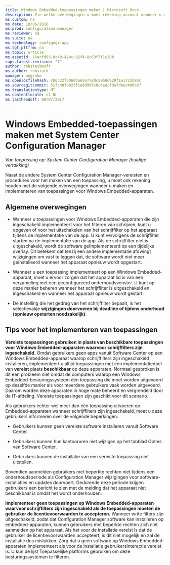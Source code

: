 ```yaml
---
title: Windows Embedded-toepassingen maken | Microsoft Docs
description: Zie welke overwegingen u moet rekening account wanneer u maken en implementeren van toepassingen voor Windows Embedded-apparaten.
ms.custom: na
ms.date: 10/06/2016
ms.prod: configuration-manager
ms.reviewer: na
ms.suite: na
ms.technology: configmgr-app
ms.tgt_pltfrm: na
ms.topic: article
ms.assetid: 16acfd63-0c40-424c-82f4-8c63f7f1c30b
caps.latest.revision: "7"
author: robstackmsft
ms.author: robstack
manager: angrobe
ms.openlocfilehash: cb0c22f3060ba654778dca958d620f1e1725b93c
ms.sourcegitcommit: 51fc48fb023f1e8d995c6c4eacfda7dbec4d0b2f
ms.translationtype: MT
ms.contentlocale: nl-NL
ms.lasthandoff: 08/07/2017
---
```

# <a name="create-windows-embedded-applications-with-system-center-configuration-manager"></a>Windows Embedded-toepassingen maken met System Center Configuration Manager

*Van toepassing op: System Center Configuration Manager (huidige vertakking)*

Naast de andere System Center Configuration Manager-vereisten en procedures voor het maken van een toepassing, u moet ook rekening houden met de volgende overwegingen wanneer u maken en implementeren van toepassingen voor Windows Embedded-apparaten.  

## <a name="general-considerations"></a>Algemene overwegingen  

-   Wanneer u toepassingen voor Windows Embedded-apparaten die zijn ingeschakeld implementeert voor het filteren van schrijven, kunt u opgeven of voor het uitschakelen van het schrijffilter op het apparaat tijdens de implementatie van de app. U kunt vervolgens de schrijffilter starten na de implementatie van de app. Als de schrijffilter niet is uitgeschakeld, wordt de software geïmplementeerd op een tijdelijke overlay. Dit betekent dat tenzij een andere implementatie afdwingt wijzigingen om vast te leggen dat, de software wordt niet meer geïnstalleerd wanneer het apparaat opnieuw wordt opgestart.  

-   Wanneer u een toepassing implementeert op een Windows Embedded-apparaat, moet u ervoor zorgen dat het apparaat lid is van een verzameling met een geconfigureerd onderhoudsvenster. U kunt op deze manier beheren wanneer het schrijffilter is uitgeschakeld en ingeschakeld en wanneer het apparaat opnieuw wordt gestart.  

-   De instelling die het gedrag van het schrijffilter bepaalt, is het selectievakje **wijzigingen doorvoeren bij deadline of tijdens onderhoud (opnieuw opstarten noodzakelijk)**.  

## <a name="tips-for-deploying-applications"></a>Tips voor het implementeren van toepassingen  

**Vereiste toepassingen gebruiken in plaats van beschikbare toepassingen voor Windows Embedded-apparaten waarvoor schrijffilters zijn ingeschakeld.** Omdat gebruikers geen apps vanuit Software Center op een Windows Embedded-apparaat waarop schrijffilters zijn ingeschakeld installeren, implementeert u altijd toepassingen met een implementatiedoel van **vereist** plaats **beschikbaar** op deze apparaten. Normaal gesproken is dit een probleem niet omdat de computers waarop een Windows Embedded-besturingssysteem één toepassing die moet worden uitgevoerd op dezelfde manier als voor meerdere gebruikers vaak worden uitgevoerd. Daarom worden deze apparaten in hoge mate beheerd en vergrendeld door de IT-afdeling. Vereiste toepassingen zijn geschikt voor dit scenario.

 Als gebruikers echter wel meer dan één toepassing uitvoeren op Embedded-apparaten wanneer schrijffilters zijn ingeschakeld, moet u deze gebruikers informeren over de volgende beperkingen:  

-   Gebruikers kunnen geen vereiste software installeren vanuit Software Center.  

-   Gebruikers kunnen hun kantooruren niet wijzigen op het tabblad Opties van Software Center.  

-   Gebruikers kunnen de installatie van een vereiste toepassing niet uitstellen.  

Bovendien aanmelden gebruikers met beperkte rechten niet tijdens een onderhoudsperiode als Configuration Manager wijzigingen voor software-installaties en updates doorvoert. Gedurende deze periode krijgen gebruikers een bericht te zien met de melding dat het apparaat niet beschikbaar is omdat het wordt onderhouden.  

**Implementeer geen toepassingen op Windows Embedded-apparaten waarvoor schrijffilters zijn ingeschakeld als de toepassingen moeten de gebruiker de licentievoorwaarden te accepteren.** Wanneer write filters zijn uitgeschakeld, zodat dat Configuration Manager software kan installeren op embedded-apparaten, kunnen gebruikers met beperkte rechten zich niet aanmelden op het apparaat. Als het voor de installatie vereist is dat de gebruiker de licentievoorwaarden accepteert, is dit niet mogelijk en zal de installatie dus mislukken. Zorg dat u geen software op Windows Embedded-apparaten implementeert als voor de installatie gebruikersinteractie vereist is. U kun de lijst Toepasselijke platforms gebruiken om deze besturingssystemen te filteren.  

